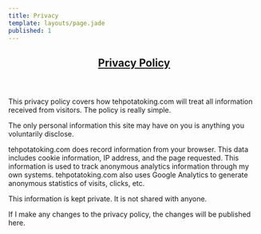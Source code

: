 ```yaml
---
title: Privacy
template: layouts/page.jade
published: 1
---
```


<header>
  <h2 class="title"><a href="/privacy/" class="title-link">Privacy Policy</a></h2>
</header>

This privacy policy covers how tehpotatoking.com will treat all information
received from visitors. The policy is really simple.

The only personal information this site may have on you is anything you
voluntarily disclose.

tehpotatoking.com does record information from your browser.  This data includes
cookie information, IP address, and the page requested. This information is
used to track anonymous analytics information through my own systems.
tehpotatoking.com also uses Google Analytics to generate anonymous statistics of
visits, clicks, etc.

This information is kept private. It is not shared with anyone.

If I make any changes to the privacy policy, the changes will be published
here.

